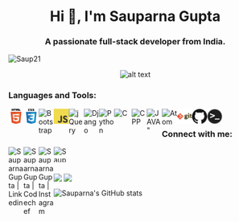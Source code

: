 <h1 align="center">Hi 👋, I'm Sauparna Gupta</h1>
<h3 align="center">A passionate full-stack developer from India.</h3>

<p align="left"> <img src="https://komarev.com/ghpvc/?username=Saup21&label=Profile%20views&color=0e75b6&style=flat" alt="Saup21" /> </p>
<p align="center">
<img src="https://www.vkreate.in/storage/services_image/2019-10-02-17-55-54-5d94e4aa809b3-web-development.gif" alt="alt text" height="300px" width="300px">
</p>

<h3 align="left">Languages and Tools:</h3>


<img align="left" alt="HTML5" width="30px" src="https://raw.githubusercontent.com/github/explore/80688e429a7d4ef2fca1e82350fe8e3517d3494d/topics/html/html.png" />
<img align="left" alt="CSS3" width="30px" src="https://raw.githubusercontent.com/github/explore/80688e429a7d4ef2fca1e82350fe8e3517d3494d/topics/css/css.png" />
<img align="left" alt="Bootstrap" width="30px" src="https://img.icons8.com/color/452/bootstrap.png">
<img align="left" alt="JavaScript" width="30px" src="https://raw.githubusercontent.com/github/explore/80688e429a7d4ef2fca1e82350fe8e3517d3494d/topics/javascript/javascript.png" />
<img align="left" alt="jQuery" width="30px" src="https://cdn.icon-icons.com/icons2/2415/PNG/512/jquery_plain_wordmark_logo_icon_146445.png">
<img align="left" alt="Django" width="30px" src="https://cdn.iconscout.com/icon/free/png-512/django-1-282754.png">
<img align="left" alt="Python" width="30px" src="https://i.imgur.com/gnK58k4.png"/>
<img align="left" alt="C" width="35px" src="https://cdn.iconscout.com/icon/free/png-512/c-programming-569564.png"/>
<img align="left" alt="CPP" width="30px" src="https://upload.wikimedia.org/wikipedia/commons/thumb/1/18/ISO_C%2B%2B_Logo.svg/306px-ISO_C%2B%2B_Logo.svg.png">
<img align="left" alt=JAVA" width="30px" src="https://pics.freeicons.io/uploads/icons/png/378554371540553613-512.png"/>
<img align="left" alt="Atom" width="30px" src="https://upload.wikimedia.org/wikipedia/commons/thumb/7/7b/Icon_Atom.svg/615px-Icon_Atom.svg.png" />
<img align="left" alt="Git" width="30px" src="https://raw.githubusercontent.com/github/explore/80688e429a7d4ef2fca1e82350fe8e3517d3494d/topics/git/git.png" />
<img align="left" alt="GitHub" width="30px" src="https://raw.githubusercontent.com/github/explore/78df643247d429f6cc873026c0622819ad797942/topics/github/github.png" />
<img align="left" alt="Terminal" width="30px" src="https://raw.githubusercontent.com/github/explore/80688e429a7d4ef2fca1e82350fe8e3517d3494d/topics/terminal/terminal.png" />

<br/>

<h3 align="left">Connect with me:</h3>

<a href="https://www.linkedin.com/in/sauparna-gupta-0b55561b1/" target="_blank">
  <img align="left" alt="Sauparna Gupta | Linkedin" width="30px" src="https://upload.wikimedia.org/wikipedia/commons/thumb/e/e9/Linkedin_icon.svg/256px-Linkedin_icon.svg.png" />
</a>
<a href="https://www.codechef.com/users/heisen24" target="_blank">
  <img align="left" alt="Sauparna Gupta | Codechef" width="30px" src="https://api.iconify.design/simple-icons:codechef.svg?color=%2379553A"/>
</a>
<a href="https://www.instagram.com/saup_21/" target="_blank">
  <img align="left" alt="Sauparna Gupta | Instagram" width="30px" src="https://upload.wikimedia.org/wikipedia/commons/9/96/Instagram.svg"/>
</a>
<a href="https://www.facebook.com/sauparna.gupta/" target="_blank">
  <img align="left" alt="Sauparna Gupta | Facebook" width="30px" height="30px" src="https://cdn.cdnlogo.com/logos/f/84/facebook.svg"/>
</a>



<br/>
<br/><br/>

<img align="center" src="https://github-readme-stats.vercel.app/api?username=Saup21&count_private=true&show_icons=true&hide_border=true&theme=tokyonight" />

<img align="center" src="https://github-readme-stats.vercel.app/api/top-langs/?username=Saup21&layout=compact&theme=react&count_private=false" />

![Sauparna's GitHub stats](https://github-readme-streak-stats.herokuapp.com/?user=Saup21&theme=vision-friendly-dark)
